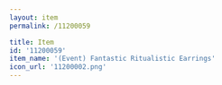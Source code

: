 ```yaml
---
layout: item
permalink: /11200059

title: Item
id: '11200059'
item_name: '(Event) Fantastic Ritualistic Earrings'
icon_url: '11200002.png'
---
```

